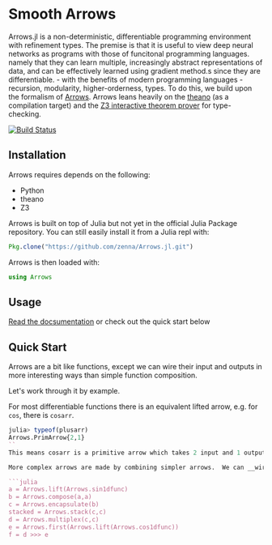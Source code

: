 Smooth Arrows
=============

Arrows.jl is a non-deterministic, differentiable programming environment with refinement types.
The premise is that it is useful to view deep neural networks as programs  with those of funcitonal programming languages.
namely that they can learn multiple, increasingly abstract representations of data, and can be effectively learned using gradient method.s since they are differentiable.  -  with the benefits of modern programming languages - recursion, modularity, higher-orderness, types.
To do this, we build upon the formalism of [Arrows](https://en.wikibooks.org/wiki/Haskell/Understanding_arrows).
Arrows leans heavily on the [theano](http://deeplearning.net/software/theano/) (as a compilation target) and the [Z3 interactive theorem prover](https://github.com/Z3Prover/z3) for type-checking.


[![Build Status](https://travis-ci.org/zenna/Arrows.jl.svg?branch=master)](https://travis-ci.org/zenna/Arrows.jl)

## Installation

Arrows requires depends on the following:

- Python
- theano
- Z3

Arrows is built on top of Julia but not yet in the official Julia Package repository.
You can still easily install it from a Julia repl with:

```julia
Pkg.clone("https://github.com/zenna/Arrows.jl.git")
```

Arrows is then loaded with:

```julia
using Arrows
```
## Usage

[Read the docsumentation](http://arrowsjl.readthedocs.org/en/latest/) or check out the quick start below

## Quick Start

Arrows are a bit like functions, except we can wire their input and outputs in more interesting ways than simple function composition.

Let's work through it by example.

For most differentiable functions there is an equivalent lifted arrow, e.g. for `cos`, there is `cosarr`.

```julia
julia> typeof(plusarr)
Arrows.PrimArrow{2,1}
``
This means cosarr is a primitive arrow which takes 2 input and 1 output.  As you might expect `typeof(cosarr) = PrimArrow{1,1}`.

More complex arrows are made by combining simpler arrows.  We can __wire__ these two arrows together using `>>>`.

```julia
a = Arrows.lift(Arrows.sin1dfunc)
b = Arrows.compose(a,a)
c = Arrows.encapsulate(b)
stacked = Arrows.stack(c,c)
d = Arrows.multiplex(c,c)
e = Arrows.first(Arrows.lift(Arrows.cos1dfunc))
f = d >>> e
```
